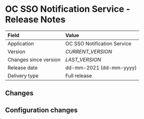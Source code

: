 # OC SSO Notification Service - Release Notes

| Field                     | Value                       |
|:------------------------- |:--------------------------- | 
| Application               | OC SSO Notification Service |
| Version                   | *CURRENT_VERSION*           |
| Changes since version     | *LAST_VERSION*              |
| Release date              | dd-mm-2021 (dd-mm-yyyy)     |
| Delivery type             | Full release                |

## Changes

## Configuration changes
